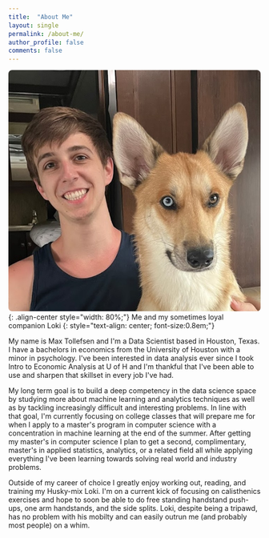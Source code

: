 ```yaml
---
title:  "About Me"
layout: single
permalink: /about-me/
author_profile: false
comments: false
---
```


![Author](/assets/images/Author.png){: .align-center style="width: 80%;"}
Me and my sometimes loyal companion Loki
{: style="text-align: center; font-size:0.8em;"}

My name is Max Tollefsen and I'm a Data Scientist based in Houston, Texas. I have a bachelors in economics from the University of Houston with a minor in psychology. I've been interested in data analysis ever since I took Intro to Economic Analysis at U of H and I'm thankful that I've been able to use and sharpen that skillset in every job I've had. 

My long term goal is to build a deep competency in the data science space by studying more about machine learning and analytics techniques as well as by tackling increasingly difficult and interesting problems. In line with that goal, I'm currently focusing on college classes that will prepare me for when I apply to a master's program in computer science with a concentration in machine learning at the end of the summer. After getting my master's in computer science I plan to get a second, complimentary, master's in applied statistics, analytics, or a related field all while applying everything I've been learning towards solving real world and industry problems.

Outside of my career of choice I greatly enjoy working out, reading, and training my Husky-mix Loki. I'm on a current kick of focusing on calisthenics exercises and hope to soon be able to do free standing handstand push-ups, one arm handstands, and the side splits. Loki, despite being a tripawd, has no problem with his mobilty and can easily outrun me (and probably most people) on a whim.
